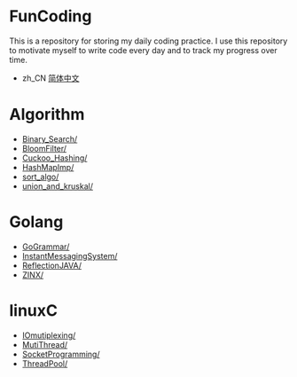 # FunCoding

This is a repository for storing my daily coding practice. I use this repository to motivate myself to write code every day and to track my progress over time.

- zh_CN [简体中文](/README.zh_CN.md)


# Algorithm


* [Binary_Search/](Algorithm/Binary_Search)
* [BloomFilter/](Algorithm/BloomFilter)
* [Cuckoo_Hashing/](Algorithm/Cuckoo_Hashing)
* [HashMapImp/](Algorithm/HashMapImp)
* [sort_algo/](Algorithm/sort_algo)
* [union_and_kruskal/](Algorithm/union_and_kruskal)

# Golang

* [GoGrammar/](Golang/GoGrammar)
* [InstantMessagingSystem/](Golang/InstantMessagingSystem)
* [ReflectionJAVA/](Golang/ReflectionJAVA)
* [ZINX/](Golang/ZINX)

# linuxC

* [IOmutiplexing/](linuxC/IOmutiplexing)
* [MutiThread/](linuxC/MutiThread)
* [SocketProgramming/](linuxC/SocketProgramming)
* [ThreadPool/](linuxC/ThreadPool)

